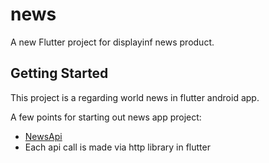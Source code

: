 # news

A new Flutter project for displayinf news product.

## Getting Started

This project is a regarding world news in flutter android app.

A few points for starting out news app project:

- [NewsApi](https://newsapi.org/)
- Each api call is made via http library in flutter
